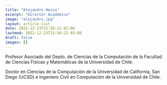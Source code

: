 ```yaml
---
title: "Alejandro Hevia"
excerpt: "Director Académico"
image: "alejandro.jpg"
layout: article-list
date: 2022-12-23T15:56:22-03:00
lastmod: 2022-12-23T15:56:22-03:00
draft: false
images: []
---
```


Profesor Asociado del Depto. de Ciencias de la Computación de la Facultad de Ciencias Físicas y Matemáticas de la Universidad de Chile.

Doctor en Ciencias de la Computación de la Universidad de California, San Diego (UCSD) e Ingeniero Civil en Computación de la Universidad de Chile.
